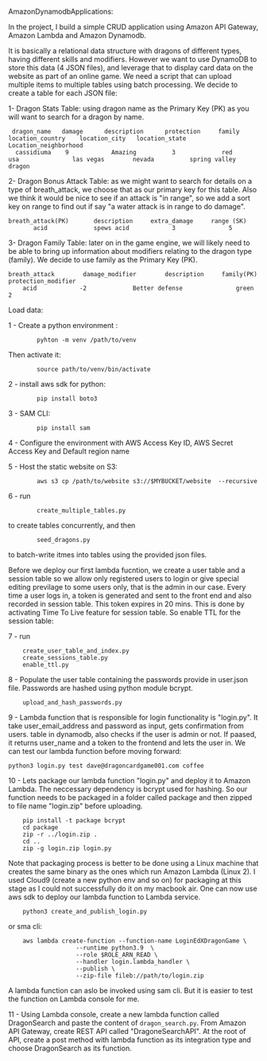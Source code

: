 AmazonDynamodbApplications:

In the project, I build a simple CRUD application using Amazon API Gateway, Amazon Lambda and Amazon Dynamodb. 

It is basically a relational data structure with dragons of different types, having different skills and modifiers. However we want to use DynamoDB to store this data (4 JSON files), and leverage that to display card data on the website as part of an online game. We need a script that can upload multiple items to multiple tables using batch processing. We decide to create a table for each JSON file:

1- Dragon Stats Table: using dragon name as the Primary Key (PK) as you will want to search for a dragon by name.

	 dragon_name   damage      description      protection     family      location_country    location_city   location_state    Location_neighborhood
 	  cassidiuma    9            Amazing          3             red            usa               las vegas        nevada          spring valley dragon


2- Dragon Bonus Attack Table: as we might want to search for details on a type of breath_attack, we choose that as our primary key for this table. Also we think it would be nice to see if an attack is "in range", so we add a sort key on range to find out if say "a water attack is in range to do damage".

	breath_attack(PK)       description     extra_damage     range (SK)
	       acid             spews acid            3               5


3- Dragon Family Table: later on in the game engine, we will likely need to be able to bring up information about modifiers relating to the dragon type (family). We decide to use family as the Primary Key (PK).

	breath_attack		 damage_modifier		description		family(PK) 	protection_modifier
	    acid			-2		       Better defense               green               2


Load data: 
	
   1 - Create a python environment :
   
			pyhton -m venv /path/to/venv 
Then activate it: 

			source path/to/venv/bin/activate
	
   2 - install aws sdk for python:
    
			pip install boto3
			
   3 - SAM CLI: 
   
			pip install sam
			
   4 - Configure the environment with AWS Access Key ID, AWS Secret Access Key and Default region name 
   
   5 - Host the static website on S3: 
   
			aws s3 cp /path/to/website s3://$MYBUCKET/website  --recursive
   6 - run 
   	
			create_multiple_tables.py 
to create tables concurrently, and then 

			seed_dragons.py 
to batch-write itmes into tables using the provided json files.

Before we deploy our first lambda fucntion, we create a user table and a session table so we allow only registered users to login or give special editing previlage to some users only, that is the admin in our case. Every time a user logs in, a token is generated and sent to the front end and also recorded in session table. This token expires in 20 mins. This is done by activating Time To Live feature for session table. So enable TTL for the session table:

   7 - run
   
	    create_user_table_and_index.py
	    create_sessions_table.py
	    enable_ttl.py

   8 - Populate the user table containing the passwords provide in user.json file. Passwords are hashed using python module bcrypt. 
   	
	    upload_and_hash_passwords.py
	    
   9 - Lambda function that is responsible for login functionality is "login.py". It take user_email_address and password as input, gets confirmation from users. table in dynamodb, also checks if the user is admin or not. If paased, it returns user_name and a token to the frontend and lets the user in. We can test our lambda function before moving forward: 
   
   	python3 login.py test dave@dragoncardgame001.com coffee
	
   10 - Lets package our lambda function "login.py" and deploy it to Amazon Lambda. The neccessary dependency is bcrypt used for hashing. So our function needs to be packaged in a folder called package and then zipped to file name "login.zip" before uploading.
   
   		pip install -t package bcrypt
		cd package
		zip -r ../login.zip .
		cd ..
		zip -g login.zip login.py
Note that packaging process is better to be done using a Linux machine that creates the same binary as the ones which run Amazon Lambda (Linux 2). I used Cloud9 (create a new python env and so on) for packaging at this stage as I could not successfully do it on my macbook air. One can now use aws sdk to deploy our lambda function to Lambda service. 

		python3 create_and_publish_login.py
or sma cli:

	 	aws lambda create-function --function-name LoginEdXDragonGame \
					   --runtime python3.9  \
					   --role $ROLE_ARN_READ \
					   --handler login.lambda_handler \
					   --publish \
					   --zip-file fileb://path/to/login.zip
A lambda function can aslo be invoked using sam cli. But it is easier to test the function on Lambda console for me.
   
   11 - Using Lambda console, create a new lambda function called DragonSearch and paste the content of `dragon_search.py`. From Amazon API Gateway, create REST API called "DragoneSearchAPI". At the root of API, create a post method with lambda function as its integration type and choose DragonSearch as its function.  



